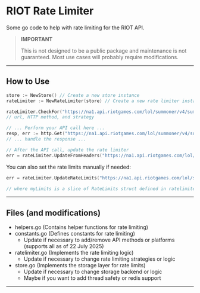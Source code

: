 # RIOT Rate Limiter

Some go code to help with rate limiting for the RIOT API.

> **IMPORTANT**
>
> This is not designed to be a public package and maintenance is not guaranteed.
> Most use cases will probably require modifications.

---

## How to Use

```go
store := NewStore() // Create a new store instance
rateLimiter := NewRateLimiter(store) // Create a new rate limiter instance

rateLimiter.CheckFor("https://na1.api.riotgames.com/lol/summoner/v4/summoners/me", "get", "spread")
// url, HTTP method, and strategy

// ... Perform your API call here ...
resp, err := http.Get("https://na1.api.riotgames.com/lol/summoner/v4/summoners/me")
// ... handle the response ...

// After the API call, update the rate limiter
err = rateLimiter.UpdateFromHeaders("https://na1.api.riotgames.com/lol/summoner/v4/summoners/me", "get", resp.Header)
```

You can also set the rate limits manually if needed:

```go
err = rateLimiter.UpdateRateLimits("https://na1.api.riotgames.com/lol/summoner/v4/summoners/me", "get", myLimits)

// where myLimits is a slice of RateLimits struct defined in ratelimiter.go
```

---

## Files (and modifications)

- helpers.go (Contains helper functions for rate limiting)
- constants.go (Defines constants for rate limiting)
  - Update if necessary to add/remove API methods or platforms (supports all as of 22 July 2025)
- ratelimiter.go (Implements the rate limiting logic)
  - Update if necessary to change rate limiting strategies or logic
- store.go (Implements the storage layer for rate limits)
  - Update if necessary to change storage backend or logic
  - Maybe if you want to add thread safety or redis support

---
